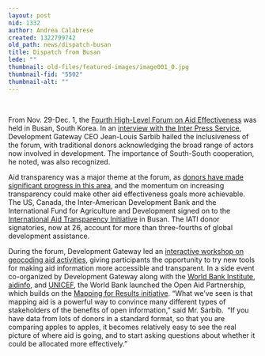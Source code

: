 ```yaml
---
layout: post
nid: 1332
author: Andrea Calabrese
created: 1322799742
old_path: news/dispatch-busan
title: Dispatch from Busan
lede: ""
thumbnail: old-files/featured-images/image001_0.jpg
thumbnail-fid: "5502"
thumbnail-alt: ""
---
```


 

From Nov. 29-Dec. 1, the [Fourth High-Level Forum on Aid Effectiveness](http://www.aideffectiveness.org/busanhlf4/ "Fourth High-Level Forum on Aid Effectiveness") was held in Busan, South Korea. In an [interview with the Inter Press Service](http://www.ips.org/TV/aideffectiveness2011/%E2%80%98internet-can-bring-transparency-in-aid%E2%80%99/ "interview with the Inter Press Service"), Development Gateway CEO Jean-Louis Sarbib hailed the inclusiveness of the forum, with traditional donors acknowledging the broad range of actors now involved in development. The importance of South-South cooperation, he noted, was also recognized.

Aid transparency was a major theme at the forum, as [donors have made significant progress in this area](http://www.publishwhatyoufund.org/news/2011/12/progress-aid-transparency-lays-foundation-further-reforms-improve-quality-aid-say-campaigners/ "PublishWhatYouFund"), and the momentum on increasing transparency could make other aid effectiveness goals more achievable. The US, Canada, the Inter-American Development Bank and the International Fund for Agriculture and Development signed on to the [International Aid Transparency Initiative](http://www.aidtransparency.net "International Aid Transparency Initiative") in Busan. The IATI donor signatories, now at 26, account for more than three-fourths of global development assistance.

During the forum, Development Gateway led an [interactive workshop on geocoding aid activities](http://www.aideffectiveness.org/busanhlf4/images/stories/hlf4/eposters/ePoster09_en.pdf "Interactive workshop on geocoding aid activities"), giving participants the opportunity to try new tools for making aid information more accessible and transparent. In a side event co-organized by Development Gateway along with the [World Bank Institute](http://wbi.worldbank.org "World Bank Institute"), [aidinfo](http://www.aidinfo.org "Aidinfo"), and [UNICEF](http://www.unicef.org "UNICEF"), the World Bank launched the Open Aid Partnership, which builds on the [Mapping for Results initiative](http://www.aiddata.org/content/index/Initiatives/mapping-for-results-partnership "Mapping for Results initiative"). “What we’ve seen is that mapping aid is a powerful way to convince many different types of stakeholders of the benefits of open information,” said Mr. Sarbib.  “If you have data from lots of donors in a standard format, so that you are comparing apples to apples, it becomes relatively easy to see the real picture of where aid is going, and to start asking questions about whether it could be allocated more effectively.”

 
